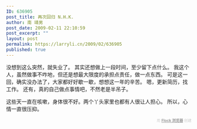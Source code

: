 ```yaml
---
ID: 636905
post_title: 再次回归 N.H.K.
author: 南 靖男
post_date: 2009-02-11 22:10:59
post_excerpt: ""
layout: post
permalink: https://larryli.cn/2009/02/636905
published: true
---
```

没想到这么突然，就失业了。
其实还想做上一段时间，至少留下点什么。
我这个人，虽然做事不咋地，但还是想最大限度的承担点责任，做一点东西。
可是这一回，确实没办法了，大家都好好歇一歇，想想这一年的辛苦。
嗯，更新简历，找工作。
还有，真的自己做点事情吧，不然老是半吊子。

这些天一直在咳嗽，身体很不好。两个丫头家里也都有人很让人担心。
所以，心情一直很压抑。
   <div class="flockcredit" style="text-align: right; color: #CCC; font-size: x-small;">用 <a href="http://www.flock.com/blogged-with-flock" style="color: #999; font-weight: bold;" target="_new" title="Flock Browser">Flock 浏览器</a> 创建</div>